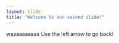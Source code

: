 ```yaml
---
layout: slide
title: "Welcome to our second slide!"
---
```

wazaaaaaaaa
Use the left arrow to go back!
